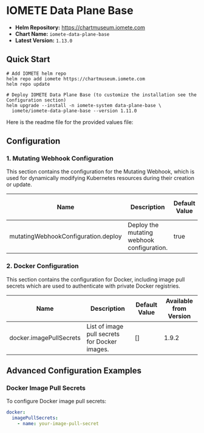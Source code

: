 # IOMETE Data Plane Base

- **Helm Repository:** https://chartmuseum.iomete.com
- **Chart Name:** `iomete-data-plane-base`
- **Latest Version:** `1.13.0`

## Quick Start

```shell
# Add IOMETE helm repo
helm repo add iomete https://chartmuseum.iomete.com
helm repo update

# Deploy IOMETE Data Plane Base (to customize the installation see the Configuration section)
helm upgrade --install -n iomete-system data-plane-base \
  iomete/iomete-data-plane-base --version 1.11.0  
```

Here is the readme file for the provided values file:

## Configuration

### 1. Mutating Webhook Configuration

This section contains the configuration for the Mutating Webhook, which is used for dynamically modifying Kubernetes
resources during their creation or update.

| Name                                | Description                                | Default Value | Available from Version |
| ----------------------------------- | ------------------------------------------ | ------------- | ---------------------- |
| mutatingWebhookConfiguration.deploy | Deploy the mutating webhook configuration. | true          | 1.9.3                  |

### 2. Docker Configuration

This section contains the configuration for Docker, including image pull secrets which are used to authenticate with
private Docker registries.

| Name                    | Description                                   | Default Value | Available from Version |
| ----------------------- | --------------------------------------------- | ------------- | ---------------------- |
| docker.imagePullSecrets | List of image pull secrets for Docker images. | []            | 1.9.2                  |

## Advanced Configuration Examples

### Docker Image Pull Secrets

To configure Docker image pull secrets:

```yaml
docker:
  imagePullSecrets:
    - name: your-image-pull-secret
```